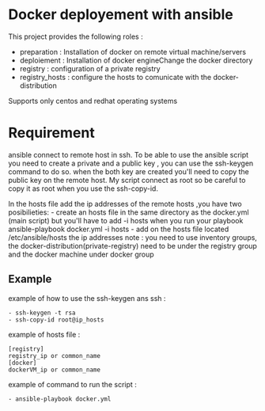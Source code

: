 Docker deployement with ansible
=================================

This project provides the following roles :

+ preparation : Installation of docker on remote virtual machine/servers
+ deploiement : Installation of docker engineChange the docker directory
+ registry : configuration of a private registry 
+ registry_hosts : configure the hosts to comunicate with the docker-distribution

Supports only centos and redhat operating systems


Requirement
============
ansible connect to remote host in ssh. To be able to use the ansible script you need to create a private and a public key , you can use the ssh-keygen command to do so. when the both key are created you'll need to copy the public key on the remote host. My script connect as root so be careful to copy it as root when you use the ssh-copy-id.

In the hosts file add the ip addresses of the remote hosts ,you have two posibilieties:
    - create an hosts file in the same directory as the docker.yml (main script) but you'll have to add -i hosts when you run your playbook  
      ansible-playbook docker.yml -i hosts
    - add on the hosts file located /etc/ansible/hosts the ip addresses
note : you need to use inventory groups, the docker-distribution(private-registry) need to be under the registry group and the docker machine under docker group

Example 
----------------

 example of how to use the ssh-keygen ans ssh :

    - ssh-keygen -t rsa 
    - ssh-copy-id root@ip_hosts
    
 example of hosts file :
    
    [registry]
    registry_ip or common_name 
    [docker]
    dockerVM_ip or common_name 
    
 example of command to run the script :
 
    - ansible-playbook docker.yml
    

